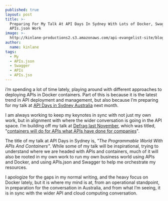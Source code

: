 ```yaml
---
published: true
layout: post
title: >-
  Preparing For My Talk At API Days In Sydney With Lots of Docker, Swagger, and
  APIs.json Work
image: >-
  http://kinlane-productions2.s3.amazonaws.com/api-evangelist-site/blog/swagger-api-docker.png
author:
  name: kinlane
tags:
  - My
  - APIs.json
  - Swagger
  - APIs
  - APIs.jso
---
```

i’m spending a lot of time lately, playing around with different approaches to deploying APIs in Docker containers. Part of this is because it is the latest trend in API deployment and management, but also because I’m preparing for my talk at [API Days in Sydney Australia](http://syd.apidays.io/) next month.

I am always working to keep my keynotes in sync with not just my own work, but in alignment with where the wider conversation is going in the API space. I’m building off my talk at [Defrag last November](http://www.defragcon.com/), which was titled, "[containers will do for APIs what APIs have done for companies](https://kinlane.github.io/talks/defrag/containers-will-do-for-apis-what-apis-do-for-companies.html)".

The title of my talk at API Days in Sydney is, _"The Programmable World With APIs And Containers"_. While some of my talk will be inspirational, trying to understand where we are headed with APIs and containers, much of it will also be rooted in my own work to run my own business world using APIs and Docker, and using APIs.json and Swagger to help me orchestrate my resources.

I apologize for the gaps in my normal writing, and the heavy focus on Docker lately, but it is where my mind is at, from an operational standpoint, in preparation for the conversation in Australia, and from what I’m seeing, it is in sync with the wider API and cloud computing conversation.